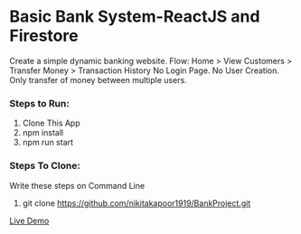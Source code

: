 # Basic Bank System-ReactJS and Firestore
Create a simple dynamic banking website.
Flow: Home > View Customers > Transfer Money > Transaction History
No Login Page. No User Creation. Only transfer of money between multiple users.

### Steps to Run:
1. Clone This App
2. npm install
3. npm run start

### Steps To Clone:
Write these steps on Command Line
1. git clone https://github.com/nikitakapoor1919/BankProject.git

<a href='https://bankproject-cd196.firebaseapp.com/'>Live Demo</a>

